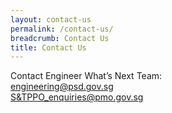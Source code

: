 ```yaml
---
layout: contact-us
permalink: /contact-us/
breadcrumb: Contact Us
title: Contact Us
---
```

Contact Engineer What’s Next Team: 
<br>
<engineering@psd.gov.sg>
<br>
<S&TPPO_enquiries@pmo.gov.sg>
